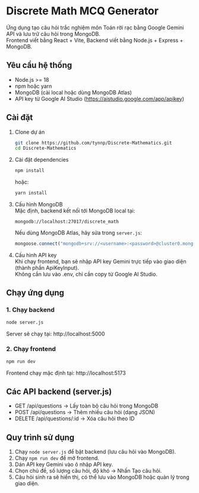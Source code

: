 # Discrete Math MCQ Generator

Ứng dụng tạo câu hỏi trắc nghiệm môn Toán rời rạc bằng Google Gemini API và lưu trữ câu hỏi trong MongoDB.  
Frontend viết bằng React + Vite, Backend viết bằng Node.js + Express + MongoDB.

## Yêu cầu hệ thống

- Node.js >= 18  
- npm hoặc yarn  
- MongoDB (cài local hoặc dùng MongoDB Atlas)  
- API key từ Google AI Studio (https://aistudio.google.com/app/apikey)

## Cài đặt

1. Clone dự án
   ```bash
   git clone https://github.com/tynnp/Discrete-Mathematics.git
   cd Discrete-Mathematics
   ```

2. Cài đặt dependencies
   ```bash
   npm install
   ```
   hoặc:
   ```bash
   yarn install
   ```

3. Cấu hình MongoDB  
   Mặc định, backend kết nối tới MongoDB local tại:
   ```
   mongodb://localhost:27017/discrete_math
   ```
   Nếu dùng MongoDB Atlas, hãy sửa trong `server.js`:
   ```js
   mongoose.connect("mongodb+srv://<username>:<password>@cluster0.mongodb.net/discrete_math");
   ```

4. Cấu hình API key  
   Khi chạy frontend, bạn sẽ nhập API key Gemini trực tiếp vào giao diện (thành phần ApiKeyInput).  
   Không cần lưu vào .env, chỉ cần copy từ Google AI Studio.

## Chạy ứng dụng

### 1. Chạy backend
```bash
node server.js
```
Server sẽ chạy tại: http://localhost:5000

### 2. Chạy frontend
```bash
npm run dev
```
Frontend chạy mặc định tại: http://localhost:5173

## Các API backend (server.js)

- GET /api/questions → Lấy toàn bộ câu hỏi trong MongoDB  
- POST /api/questions → Thêm nhiều câu hỏi (dạng JSON)  
- DELETE /api/questions/:id → Xóa câu hỏi theo ID  

## Quy trình sử dụng

1. Chạy `node server.js` để bật backend (lưu câu hỏi vào MongoDB).  
2. Chạy `npm run dev` để mở frontend.  
3. Dán API key Gemini vào ô nhập API key.  
4. Chọn chủ đề, số lượng câu hỏi, độ khó → Nhấn Tạo câu hỏi.  
5. Câu hỏi sinh ra sẽ hiển thị, có thể lưu vào MongoDB hoặc quản lý trong giao diện.  
